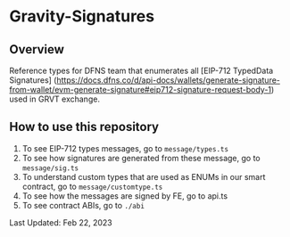 # Gravity-Signatures

## Overview 

Reference types for DFNS team that enumerates all [EIP-712 TypedData Signatures]
(https://docs.dfns.co/d/api-docs/wallets/generate-signature-from-wallet/evm-generate-signature#eip712-signature-request-body-1) used in GRVT exchange.


## How to use this repository

1. To see EIP-712 types messages, go to `message/types.ts`
2. To see how signatures are generated from these message, go to `message/sig.ts`
3. To understand custom types that are used as ENUMs in our smart contract, go to `message/customtype.ts`
4. To see how the messages are signed by FE, go to api.ts
5. To see contract ABIs, go to `./abi`

Last Updated: Feb 22, 2023